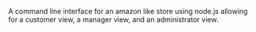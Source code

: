 A command line interface for an amazon like store using node.js allowing for a customer view, a manager view, and an administrator view.
